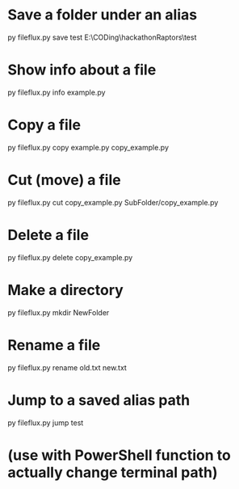 # Save a folder under an alias
py fileflux.py save test E:\CODing\hackathonRaptors\test

# Show info about a file
py fileflux.py info example.py

# Copy a file
py fileflux.py copy example.py copy_example.py

# Cut (move) a file
py fileflux.py cut copy_example.py SubFolder/copy_example.py

# Delete a file
py fileflux.py delete copy_example.py

# Make a directory
py fileflux.py mkdir NewFolder

# Rename a file
py fileflux.py rename old.txt new.txt

# Jump to a saved alias path
py fileflux.py jump test
# (use with PowerShell function to actually change terminal path)
